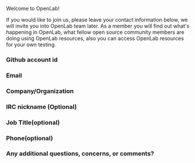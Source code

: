 Welcome to OpenLab!

If you would like to join us, please leave your contact information below, we will invite you into OpenLab team later. As a member you will find out what's happening in OpenLab, what fellow open source community members are doing using OpenLab resources, also you can access OpenLab resources for your own testing.

### Github account id

### Email

### Company/Organization

### IRC nickname (Optional)

### Job Title(optional)

### Phone(optional)

### Any additional questions, concerns, or comments?
